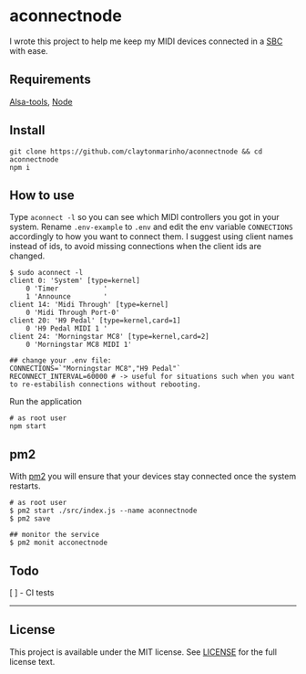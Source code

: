 # aconnectnode

I wrote this project to help me keep my MIDI devices connected in a [SBC](https://en.wikipedia.org/wiki/Single-board_computer) with ease.

## Requirements

[Alsa-tools](https://www.alsa-project.org), [Node](https://nodejs.org/)

## Install

```
git clone https://github.com/claytonmarinho/aconnectnode && cd aconnectnode
npm i
```

## How to use

Type `aconnect -l` so you can see which MIDI controllers you got in your system.
Rename `.env-example` to `.env` and edit the env variable `CONNECTIONS` accordingly to how you want to connect them. I suggest using client names instead of ids, to avoid missing connections when the client ids are changed.

```
$ sudo aconnect -l
client 0: 'System' [type=kernel]
    0 'Timer           '
    1 'Announce        '
client 14: 'Midi Through' [type=kernel]
    0 'Midi Through Port-0'
client 20: 'H9 Pedal' [type=kernel,card=1]
    0 'H9 Pedal MIDI 1 '
client 24: 'Morningstar MC8' [type=kernel,card=2]
    0 'Morningstar MC8 MIDI 1'

## change your .env file:
CONNECTIONS=`"Morningstar MC8","H9 Pedal"`
RECONNECT_INTERVAL=60000 # -> useful for situations such when you want to re-estabilish connections without rebooting.
```

Run the application

```
# as root user
npm start
```

## pm2

With [pm2](https://pm2.io/) you will ensure that your devices stay connected once the system restarts.

```
# as root user
$ pm2 start ./src/index.js --name aconnectnode
$ pm2 save

## monitor the service
$ pm2 monit acconectnode
```

## Todo

[ ] - CI tests

---

## License

This project is available under the MIT license. See [LICENSE](LICENSE.md) for the full license text.
